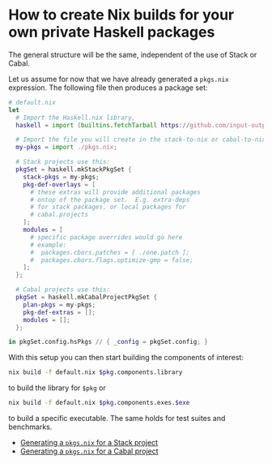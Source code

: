 # How to create Nix builds for your own private Haskell packages

The general structure will be the same, independent of the use of
Stack or Cabal.

Let us assume for now that we have already generated a `pkgs.nix`
expression. The following file then produces a package set:

```nix
# default.nix
let
  # Import the Haskell.nix library,
  haskell = import (builtins.fetchTarball https://github.com/input-output-hk/haskell.nix/archive/master.tar.gz) {};

  # Import the file you will create in the stack-to-nix or cabal-to-nix step.
  my-pkgs = import ./pkgs.nix;

  # Stack projects use this:
  pkgSet = haskell.mkStackPkgSet {
    stack-pkgs = my-pkgs;
    pkg-def-overlays = [
      # these extras will provide additional packages
      # ontop of the package set.  E.g. extra-deps
      # for stack packages. or local packages for
      # cabal.projects
    ];
    modules = [
      # specific package overrides would go here
      # example:
      #  packages.cbors.patches = [ ./one.patch ];
      #  packages.cbors.flags.optimize-gmp = false;
    ];
  };

  # Cabal projects use this:
  pkgSet = haskell.mkCabalProjectPkgSet {
    plan-pkgs = my-pkgs;
    pkg-def-extras = [];
    modules = [];
  };

in pkgSet.config.hsPkgs // { _config = pkgSet.config; }
```

With this setup you can then start building the components of
interest:

```bash
nix build -f default.nix $pkg.components.library
```

to build the library for `$pkg` or

```bash
nix build -f default.nix $pkg.components.exes.$exe
```

to build a specific executable. The same holds for test suites and benchmarks.

- [Generating a `pkgs.nix` for a Stack project](./stack-projects.md)
- [Generating a `pkgs.nix` for a Cabal project](./cabal-projects.md)
